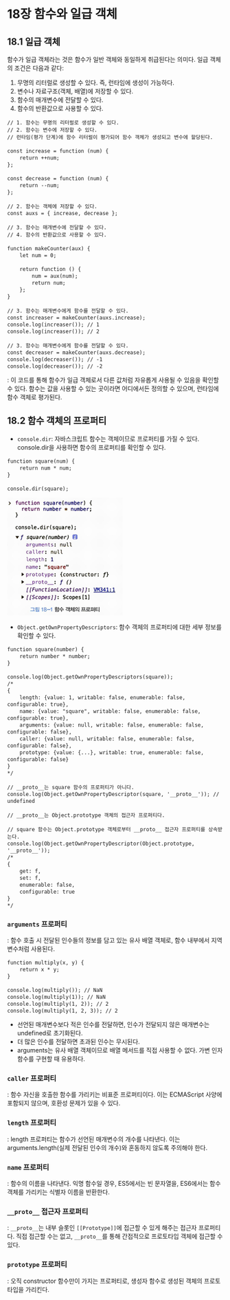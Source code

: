 # 18장 함수와 일급 객체
## 18.1 일급 객체
함수가 일급 객체라는 것은 함수가 일반 객체와 동일하게 취급된다는 의미다. 일급 객체의 조건은 다음과 같다:
1. 무명의 리터럴로 생성할 수 있다. 즉, 런타임에 생성이 가능하다.
2. 변수나 자료구조(객체, 배열)에 저장할 수 있다.
3. 함수의 매개변수에 전달할 수 있다.
4. 함수의 반환값으로 사용할 수 있다.

```
// 1. 함수는 무명의 리터럴로 생성할 수 있다.
// 2. 함수는 변수에 저장할 수 있다.
// 런타임(평가 단계)에 함수 리터럴이 평가되어 함수 객체가 생성되고 변수에 할당된다.

const increase = function (num) {
    return ++num;
};

const decrease = function (num) {
    return --num;
};

// 2. 함수는 객체에 저장할 수 있다.
const auxs = { increase, decrease };

// 3. 함수는 매개변수에 전달할 수 있다.
// 4. 함수의 반환값으로 사용할 수 있다.

function makeCounter(aux) {
    let num = 0;

    return function () {
        num = aux(num);
        return num;
    };
}

// 3. 함수는 매개변수에게 함수를 전달할 수 있다.
const increaser = makeCounter(auxs.increase);
console.log(increaser()); // 1
console.log(increaser()); // 2

// 3. 함수는 매개변수에게 함수를 전달할 수 있다.
const decreaser = makeCounter(auxs.decrease);
console.log(decreaser()); // -1
console.log(decreaser()); // -2
```
: 이 코드를 통해 함수가 일급 객체로서 다른 값처럼 자유롭게 사용될 수 있음을 확인할 수 있다. 함수는 값을 사용할 수 있는 곳이라면 어디에서든 정의할 수 있으며, 런타임에 함수 객체로 평가된다.

## 18.2 함수 객체의 프로퍼티
- `console.dir`: 자바스크립트 함수는 객체이므로 프로퍼티를 가질 수 있다. console.dir을 사용하면 함수의 프로퍼티를 확인할 수 있다.
```
function square(num) {
    return num * num;
}

console.dir(square);
```
![alt text](./img/image19.png)

- `Object.getOwnPropertyDescriptors`: 함수 객체의 프로퍼티에 대한 세부 정보를 확인할 수 있다.
```
function square(number) {
    return number * number;
}

console.log(Object.getOwnPropertyDescriptors(square));
/*
{
    length: {value: 1, writable: false, enumerable: false, configurable: true},
    name: {value: "square", writable: false, enumerable: false, configurable: true},
    arguments: {value: null, writable: false, enumerable: false, configurable: false},
    caller: {value: null, writable: false, enumerable: false, configurable: false},
    prototype: {value: {...}, writable: true, enumerable: false, configurable: false}
}
*/

// __proto__는 square 함수의 프로퍼티가 아니다.
console.log(Object.getOwnPropertyDescriptor(square, '__proto__')); // undefined

// __proto__는 Object.prototype 객체의 접근자 프로퍼티다.

// square 함수는 Object.prototype 객체로부터 __proto__ 접근자 프로퍼티를 상속받는다.
console.log(Object.getOwnPropertyDescriptor(Object.prototype, '__proto__'));
/*
{
    get: f, 
    set: f, 
    enumerable: false, 
    configurable: true
}
*/
```

### `arguments` 프로퍼티
: 함수 호출 시 전달된 인수들의 정보를 담고 있는 유사 배열 객체로, 함수 내부에서 지역 변수처럼 사용된다.
```
function multiply(x, y) {
    return x * y;
}

console.log(multiply()); // NaN
console.log(multiply(1)); // NaN
console.log(multiply(1, 2)); // 2
console.log(multiply(1, 2, 3)); // 2
```
- 선언된 매개변수보다 적은 인수를 전달하면, 인수가 전달되지 않은 매개변수는 undefined로 초기화된다.
- 더 많은 인수를 전달하면 초과된 인수는 무시된다.
- arguments는 유사 배열 객체이므로 배열 메서드를 직접 사용할 수 없다. 가변 인자 함수를 구현할 때 유용하다. 

### `caller` 프로퍼티
: 함수 자신을 호출한 함수를 가리키는 비표준 프로퍼티이다. 이는 ECMAScript 사양에 포함되지 않으며, 호환성 문제가 있을 수 있다.

### `length` 프로퍼티
: length 프로퍼티는 함수가 선언된 매개변수의 개수를 나타낸다. 이는 arguments.length(실제 전달된 인수의 개수)와 혼동하지 않도록 주의해야 한다.

### `name` 프로퍼티
: 함수의 이름을 나타낸다. 익명 함수일 경우, ES5에서는 빈 문자열을, ES6에서는 함수 객체를 가리키는 식별자 이름을 반환한다.

### `__proto__` 접근자 프로퍼티
: `__proto__`는 내부 슬롯인 `[[Prototype]]`에 접근할 수 있게 해주는 접근자 프로퍼티다. 직접 접근할 수는 없고, `__proto__`를 통해 간접적으로 프로토타입 객체에 접근할 수 있다.

### `prototype` 프로퍼티
: 오직 constructor 함수만이 가지는 프로퍼티로, 생성자 함수로 생성된 객체의 프로토타입을 가리킨다.